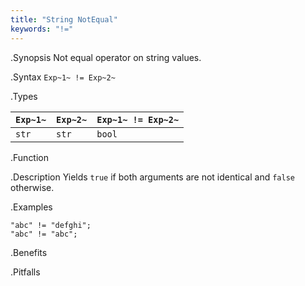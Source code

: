 ```yaml
---
title: "String NotEqual"
keywords: "!="
---
```


.Synopsis
Not equal operator on string values.

.Syntax
`Exp~1~ != Exp~2~`

.Types


| `Exp~1~` | `Exp~2~` | `Exp~1~ != Exp~2~`  |
| --- | --- | --- |
| `str`     |  `str`    | `bool`                |


.Function

.Description
Yields `true` if both arguments are not identical and `false` otherwise.

.Examples
```rascal-shell
"abc" != "defghi";
"abc" != "abc";
```

.Benefits

.Pitfalls

